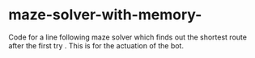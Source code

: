 # maze-solver-with-memory-

Code for a  line following maze solver which finds out the shortest route after the first try . This is for the actuation of the bot. 

